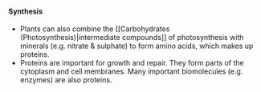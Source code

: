 #### Synthesis
- Plants can also combine the [[Carbohydrates (Photosynthesis)|intermediate compounds]] of photosynthesis with minerals (e.g. nitrate & sulphate) to form amino acids, which makes up proteins.
- Proteins are important for growth and repair. They form parts of the cytoplasm and cell membranes. Many important biomolecules (e.g. enzymes) are also proteins.
